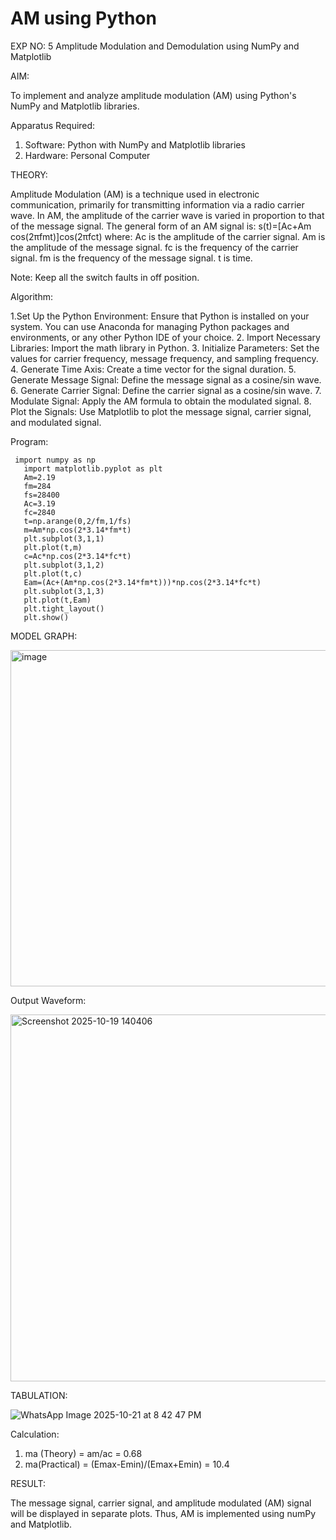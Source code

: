 
# AM using Python

EXP NO: 5 Amplitude Modulation and Demodulation using NumPy and Matplotlib

AIM:

To implement and analyze amplitude modulation (AM) using Python's NumPy and Matplotlib libraries.

Apparatus Required:

1. Software: Python with NumPy and Matplotlib libraries 
2. Hardware: Personal Computer 

THEORY:

Amplitude Modulation (AM) is a technique used in electronic communication, primarily for transmitting information via a radio carrier wave. In AM, the amplitude of the carrier wave is varied in proportion to that of the message signal. The general form of an AM signal is:
                    s(t)=[Ac​+Am​cos(2πfm​t)]cos(2πfc​t)
                    where:
                    Ac is the amplitude of the carrier signal.
                    Am is the amplitude of the message signal.
                    fc is the frequency of the carrier signal.
                    fm is the frequency of the message signal.
                    t is time.

Note: Keep all the switch faults in off position.

Algorithm:

1.Set Up the Python Environment: Ensure that Python is installed on your system. You can use 
Anaconda for managing Python packages and environments, or any other Python IDE of your 
choice. 
2. Import Necessary Libraries: Import the math library in Python. 
3. Initialize Parameters: Set the values for carrier frequency, message frequency, and sampling 
frequency. 
4. Generate Time Axis: Create a time vector for the signal duration. 
5. Generate Message Signal: Define the message signal as a cosine/sin wave. 
6. Generate Carrier Signal: Define the carrier signal as a cosine/sin wave. 
7. Modulate Signal: Apply the AM formula to obtain the modulated signal. 
8. Plot the Signals: Use Matplotlib to plot the message signal, carrier signal, and modulated signal.
 
Program:
```
 import numpy as np
   import matplotlib.pyplot as plt
   Am=2.19
   fm=284
   fs=28400
   Ac=3.19
   fc=2840
   t=np.arange(0,2/fm,1/fs)
   m=Am*np.cos(2*3.14*fm*t)
   plt.subplot(3,1,1)
   plt.plot(t,m)
   c=Ac*np.cos(2*3.14*fc*t)
   plt.subplot(3,1,2)
   plt.plot(t,c)
   Eam=(Ac+(Am*np.cos(2*3.14*fm*t)))*np.cos(2*3.14*fc*t)
   plt.subplot(3,1,3)
   plt.plot(t,Eam)
   plt.tight_layout()
   plt.show()
```
MODEL GRAPH:

<img width="691" height="538" alt="image" src="https://github.com/user-attachments/assets/7e275ca3-650b-4ccf-96dc-2c95fa3d0ff9" />

Output Waveform:

<img width="772" height="587" alt="Screenshot 2025-10-19 140406" src="https://github.com/user-attachments/assets/b8c67085-64a5-48ed-b31a-47aadfd43971" />



TABULATION:

![WhatsApp Image 2025-10-21 at 8 42 47 PM](https://github.com/user-attachments/assets/790ec749-78f8-466c-92ca-b6a26df9cbf2)


Calculation:
   1. ma (Theory) = am/ac = 0.68
   2. ma(Practical) = (Emax-Emin)/(Emax+Emin) = 10.4

RESULT:

The message signal, carrier signal, and amplitude modulated (AM) signal will be displayed in separate plots. Thus, AM is implemented using numPy and Matplotlib. 









